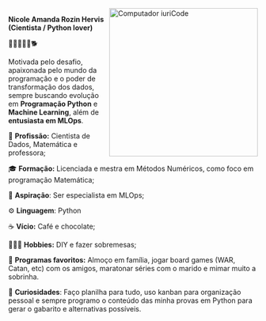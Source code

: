 <img src="https://www.argo3000.it/wp-content/uploads/2020/11/Python-for-Data-Science_Icon-300x300.png" min-width="400px" max-width="300px" width="300px" align="right" alt="Computador iuriCode">

<p align="left"> 
 
  <strong>Nicole Amanda Rozin Hervis (Cientista / Python lover)</strong>
  
  
  👩🏻‍💻🧠💍🐕

Motivada pelo desafio, apaixonada pelo mundo da programação e o poder de transformação dos dados, sempre buscando evolução em **Programação Python** e **Machine Learning**, além de **entusiasta em MLOps**.

💼 **Profissão:** Cientista de Dados, Matemática e professora;
  
🎓 **Formação:** Licenciada e mestra em Métodos Numéricos, como foco em programação Matemática;

🚀 **Aspiração**: Ser especialista em MLOps;

⚙️ **Linguagem**: Python

☕ **Vício:** Café e chocolate;

👩🏻‍🍳 **Hobbies:** DIY e fazer sobremesas;
 
🧩 **Programas favoritos:** Almoço em família, jogar board games (WAR, Catan, etc) com os amigos, maratonar séries com o marido e mimar muito a sobrinha.

🔎 **Curiosidades**: Faço planilha para tudo, uso kanban para organização pessoal e sempre programo o conteúdo das minha provas em Python para gerar o gabarito e alternativas possíveis.
</p>


